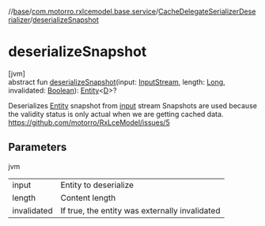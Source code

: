 //[base](../../../index.md)/[com.motorro.rxlcemodel.base.service](../index.md)/[CacheDelegateSerializerDeserializer](index.md)/[deserializeSnapshot](deserialize-snapshot.md)

# deserializeSnapshot

[jvm]\
abstract fun [deserializeSnapshot](deserialize-snapshot.md)(input: [InputStream](https://docs.oracle.com/javase/8/docs/api/java/io/InputStream.html), length: [Long](https://kotlinlang.org/api/latest/jvm/stdlib/kotlin/-long/index.html), invalidated: [Boolean](https://kotlinlang.org/api/latest/jvm/stdlib/kotlin/-boolean/index.html)): [Entity](../../com.motorro.rxlcemodel.base.entity/-entity/index.md)&lt;[D](index.md)&gt;?

Deserializes [Entity](../../com.motorro.rxlcemodel.base.entity/-entity/index.md) snapshot from [input](deserialize-snapshot.md) stream Snapshots are used because the validity status is only actual when we are getting cached data. https://github.com/motorro/RxLceModel/issues/5

## Parameters

jvm

| | |
|---|---|
| input | Entity to deserialize |
| length | Content length |
| invalidated | If true, the entity was externally invalidated |
